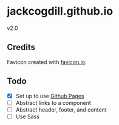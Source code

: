 # jackcogdill.github.io
v2.0

## Credits

Favicon created with [favicon.io](https://favicon.io/).

## Todo

- [x] Set up to use [Github Pages](https://github.com/facebook/create-react-app/blob/master/packages/react-scripts/template/README.md#github-pages)
- [ ] Abstract links to a component
- [ ] Abstract header, footer, and content
- [ ] Use Sass

